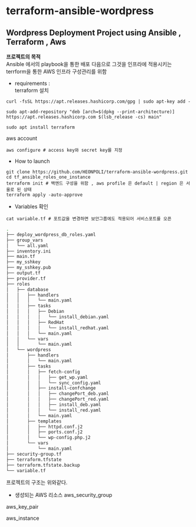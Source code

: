 # terraform-ansible-wordpress

## Wordpress Deployment Project using Ansible , Terraform , Aws

**프로젝트의 목적**          
Ansible 에서의 playbook을 통한 배포 다음으로 그것을 인프라에 적용시키는 terrform을 통한 AWS 인프라 구성관리를 위함          

* requirements :             
terraform 설치
```
curl -fsSL https://apt.releases.hashicorp.com/gpg | sudo apt-key add -

sudo apt-add-repository "deb [arch=$(dpkg --print-architecture)] https://apt.releases.hashicorp.com $(lsb_release -cs) main"

sudo apt install terraform
```
aws account 
```
aws configure # access key와 secret key를 지정
```

* How to launch         
```
git clone https://github.com/HEONPOLI/terraform-ansible-wordpress.git
cd tf_ansible_roles_one_instance
terraform init # 백엔드 구성을 위함 , aws profile 은 default | region 은 서울로 된 상태
terraform apply -auto-approve
```

* Variables 확인         
```
cat variable.tf # 포트값을 변경하면 보안그룹에도 적용되어 서비스포트를 오픈
```

```bash
.
├── deploy_wordpress_db_roles.yaml
├── group_vars
│   └── all.yaml
├── inventory.ini
├── main.tf
├── my_sshkey
├── my_sshkey.pub
├── output.tf
├── provider.tf
├── roles
│   ├── database
│   │   ├── handlers
│   │   │   └── main.yaml
│   │   ├── tasks
│   │   │   ├── Debian
│   │   │   │   └── install_debian.yaml
│   │   │   ├── RedHat
│   │   │   │   └── install_redhat.yaml
│   │   │   └── main.yaml
│   │   └── vars
│   │       └── main.yaml
│   └── wordpress
│       ├── handlers
│       │   └── main.yaml
│       ├── tasks
│       │   ├── fetch-config
│       │   │   ├── get_wp.yaml
│       │   │   └── sync_config.yaml
│       │   ├── install-confchange
│       │   │   ├── changePort_deb.yaml
│       │   │   ├── changePort_red.yaml
│       │   │   ├── install_deb.yaml
│       │   │   └── install_red.yaml
│       │   └── main.yaml
│       ├── templates
│       │   ├── httpd.conf.j2
│       │   ├── ports.conf.j2
│       │   └── wp-config.php.j2
│       └── vars
│           └── main.yaml
├── security-group.tf
├── terraform.tfstate
├── terraform.tfstate.backup
└── variable.tf
```
프로젝트의 구조는 위와같다. 

* 생성되는 AWS 리소스 
aws_security_group      

aws_key_pair          

aws_instance


